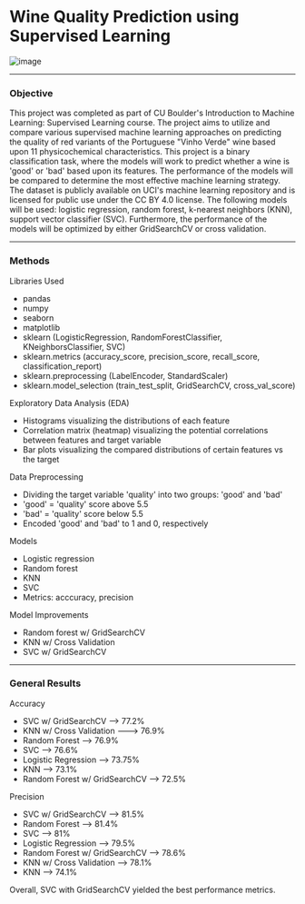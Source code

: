# Wine Quality Prediction using Supervised Learning

![image](https://github.com/user-attachments/assets/25236665-600e-4527-8234-0e69d6968d01)

---

### Objective
This project was completed as part of CU Boulder's Introduction to Machine Learning: Supervised Learning course. The project aims to utilize and compare various supervised machine learning approaches on predicting the quality of red variants of the Portuguese "Vinho Verde" wine based upon 11 physicochemical characteristics. This project is a binary classification task, where the models will work to predict whether a wine is 'good' or 'bad' based upon its features. The performance of the models will be compared to determine the most effective machine learning strategy. The dataset is publicly available on UCI's machine learning repository and is licensed for public use under the CC BY 4.0 license. The following models will be used: logistic regression, random forest, k-nearest neighbors (KNN), support vector classifier (SVC). Furthermore, the performance of the models will be optimized by either GridSearchCV or cross validation.

---

### Methods
Libraries Used
- pandas
- numpy
- seaborn
- matplotlib
- sklearn (LogisticRegression, RandomForestClassifier, KNeighborsClassifier, SVC)
- sklearn.metrics (accuracy_score, precision_score, recall_score, classification_report)
- sklearn.preprocessing (LabelEncoder, StandardScaler)
- sklearn.model_selection (train_test_split, GridSearchCV, cross_val_score)

Exploratory Data Analysis (EDA)
- Histograms visualizing the distributions of each feature
- Correlation matrix (heatmap) visualizing the potential correlations between features and target variable
- Bar plots visualizing the compared distributions of certain features vs the target

Data Preprocessing
- Dividing the target variable 'quality' into two groups: 'good' and 'bad'
- 'good' = 'quality' score above 5.5
- 'bad' = 'quality' score below 5.5
- Encoded 'good' and 'bad' to 1 and 0, respectively

Models
- Logistic regression
- Random forest
- KNN
- SVC
- Metrics: acccuracy, precision

Model Improvements
- Random forest w/ GridSearchCV
- KNN w/ Cross Validation
- SVC w/ GridSearchCV

---

### General Results
Accuracy
- SVC w/ GridSearchCV --> 77.2%
- KNN w/ Cross Validation ---> 76.9%
- Random Forest --> 76.9%
- SVC --> 76.6%
- Logistic Regression --> 73.75%
- KNN --> 73.1%
- Random Forest w/ GridSearchCV --> 72.5%

Precision
- SVC w/ GridSearchCV --> 81.5%
- Random Forest --> 81.4%
- SVC --> 81%
- Logistic Regression --> 79.5%
- Random Forest w/ GridSearchCV --> 78.6%
- KNN w/ Cross Validation --> 78.1%
- KNN --> 74.1%

Overall, SVC with GridSearchCV yielded the best performance metrics. 
